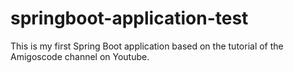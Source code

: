 # springboot-application-test

This is my first Spring Boot application based on the tutorial of the Amigoscode channel on Youtube.

